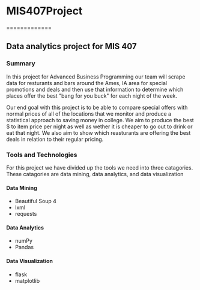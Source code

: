 <h1>MIS407Project</h1>
=============

<h2>Data analytics project for MIS 407</h2>
<h3>Summary</h3>
<p>In this project for Advanced Business Programming our team will scrape data for resturants and bars around the Ames, IA area for special promotions and deals and then use that information to determine which places offer the best "bang for you buck" for each night of the week.</p>
<p>Our end goal with this project is to be able to compare special offers with normal prices of all of the locations that we monitor and produce a statistical approach to saving money in college. We aim to produce the best $ to item price per night as well as wether it is cheaper to go out to drink or eat that night. We also aim to show which reasturants are offering the best deals in relation to their regular pricing.</p>
<h3>Tools and Technologies</h3>
<p>For this project we have divided up the tools we need into three catagories. These catagories are data mining, data analytics, and data visualization</p>
<h4>Data Mining</h4>
<ul>
<li>Beautiful Soup 4</li>
<li>lxml</li>
<li>requests</li>
</ul>
<h4>Data Analytics</h4>
<ul>
<li>numPy</li>
<li>Pandas</li>
</ul>
<h4>Data Visualization</h4>
<ul>
<li>flask</li>
<li>matplotlib</li>
</ul>
